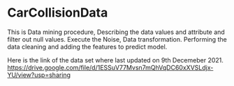 # CarCollisionData
This is Data mining procedure, 
Describing the data values and attribute and filter out null values.
Execute the Noise, Data transformation.
Performing the data cleaning and adding the features to predict model.

Here is the link of the data set where last updated on 9th Decemeber 2021.
https://drive.google.com/file/d/1ESSuV77Mvsn7mQhVqDC60xXVSLdjx-YU/view?usp=sharing
